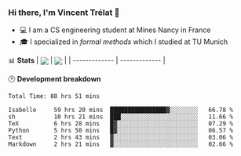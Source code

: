 ### Hi there, I'm Vincent Trélat 👋
 - 💻 I am a CS engineering student at Mines Nancy in France
 - 🎓 I specialized in *formal methods* which I studied at TU Munich

📊 **Stats**
| <img align="center" src="https://readme-stats.clckblog.space/api?username=VTrelat&show_icons=true&include_all_commits=true&theme=tokyonight&hide_border=true" /> | <img align="center" src="https://readme-stats.clckblog.space/api/top-langs/?username=VTrelat&layout=compact&theme=tokyonight&hide_border=true&exclude_repo=ElevatorSimulator" /> |
| ------------- | ------------- |

🕑 **Development breakdown**
<!--START_SECTION:waka-->

```text
Total Time: 88 hrs 51 mins

Isabelle     59 hrs 20 mins  ████████████████▓░░░░░░░░   66.78 %
sh           10 hrs 21 mins  ███░░░░░░░░░░░░░░░░░░░░░░   11.66 %
TeX          6 hrs 28 mins   █▓░░░░░░░░░░░░░░░░░░░░░░░   07.29 %
Python       5 hrs 50 mins   █▓░░░░░░░░░░░░░░░░░░░░░░░   06.57 %
Text         2 hrs 43 mins   ▓░░░░░░░░░░░░░░░░░░░░░░░░   03.06 %
Markdown     2 hrs 21 mins   ▓░░░░░░░░░░░░░░░░░░░░░░░░   02.66 %
```

<!--END_SECTION:waka-->
